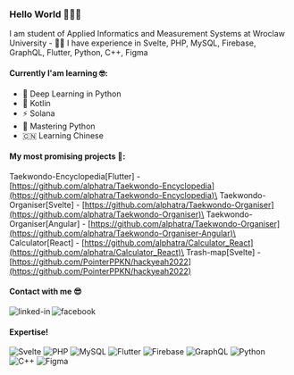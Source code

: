 ### Hello World 🤩🤪🤌
I am student of Applied Informatics and Measurement Systems at Wroclaw University - 👨‍🎓 I have experience in Svelte, PHP, MySQL, Firebase, GraphQL, Flutter, Python, C++, Figma
#### Currently I'am learning 🤓:
- 🌊 Deep Learning in Python
- 🤖 Kotlin
-  ⚡ Solana
- 🐍 Mastering Python
- 🇨🇳 Learning Chinese
#### My most promising projects 🤩:
Taekwondo-Encyclopedia[Flutter] - [https://github.com/alphatra/Taekwondo-Encyclopedia](https://github.com/alphatra/Taekwondo-Encyclopedia)\
Taekwondo-Organiser[Svelte] -  [https://github.com/alphatra/Taekwondo-Organiser](https://github.com/alphatra/Taekwondo-Organiser)\
Taekwondo-Organiser[Angular] -  [https://github.com/alphatra/Taekwondo-Organiser](https://github.com/alphatra/Taekwondo-Organiser-Angular)\
Calculator[React] - [https://github.com/alphatra/Calculator_React](https://github.com/alphatra/Calculator_React)\
Trash-map[Svelte] - [https://github.com/PointerPPKN/hackyeah2022](https://github.com/PointerPPKN/hackyeah2022)

#### Contact with me 😎
[<img align="left" alt="linked-in" src="https://img.shields.io/badge/linkedin-%230077B5.svg?&style=for-the-badge&logo=linkedin&logoColor=white" />](https://www.linkedin.com/in/gracjan-ziemia%C5%84ski-321838156)[<img align="left" alt="facebook" src="https://img.shields.io/badge/facebook-%231877F2.svg?&style=for-the-badge&logo=facebook&logoColor=white" />](https://www.facebook.com/alpphatra/)<br>

#### Expertise!
![Svelte](https://img.shields.io/badge/svelte-%23f1413d.svg?style=for-the-badge&logo=svelte&logoColor=white)
![PHP](https://img.shields.io/badge/php-%23777BB4.svg?style=for-the-badge&logo=php&logoColor=white)
![MySQL](https://img.shields.io/badge/mysql-%2300f.svg?style=for-the-badge&logo=mysql&logoColor=white)
![Flutter](https://img.shields.io/badge/Flutter-%2302569B.svg?style=for-the-badge&logo=Flutter&logoColor=white)
![Firebase](https://img.shields.io/badge/Firebase-039BE5?style=for-the-badge&logo=Firebase&logoColor=white)
![GraphQL](https://img.shields.io/badge/-GraphQL-E10098?style=for-the-badge&logo=graphql&logoColor=white)
![Python](https://img.shields.io/badge/python-3670A0?style=for-the-badge&logo=python&logoColor=ffdd54)
![C++](https://img.shields.io/badge/c++-%2300599C.svg?style=for-the-badge&logo=c%2B%2B&logoColor=white)
![Figma](https://img.shields.io/badge/figma-%23F24E1E.svg?style=for-the-badge&logo=figma&logoColor=white)
